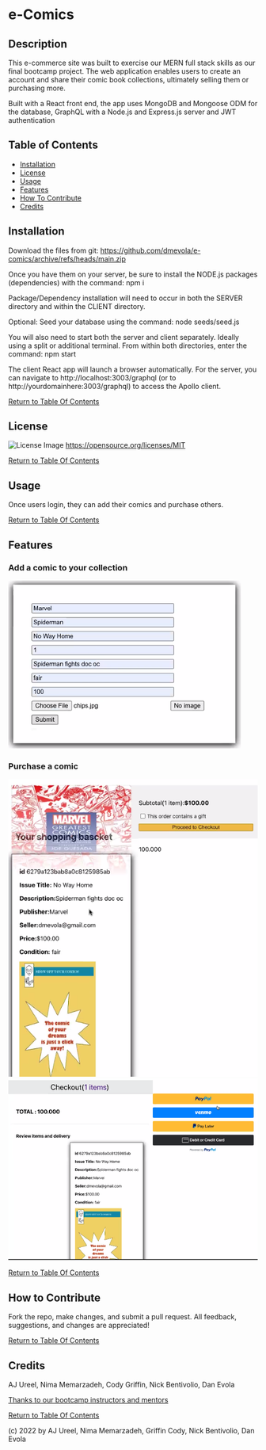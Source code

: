 # e-Comics

## Description

This e-commerce site was built to exercise our MERN full stack skills as our final bootcamp project.  The web application enables users to create an account and share their comic book collections, ultimately selling them or purchasing more.

Built with a React front end, the app uses MongoDB and Mongoose ODM for the database, GraphQL with a Node.js and Express.js server and JWT authentication

## Table of Contents

- [Installation](#installation)
- [License](#license)
- [Usage](#usage)
- [Features](#features)
- [How To Contribute](#how-to-contribute)
- [Credits](#credits)

## Installation

Download the files from git: https://github.com/dmevola/e-comics/archive/refs/heads/main.zip

Once you have them on your server, be sure to install the NODE.js packages (dependencies) with the command: npm i

Package/Dependency installation will need to occur in both the SERVER directory and within the CLIENT directory.

Optional: Seed your database using the command: node seeds/seed.js

You will also need to start both the server and client separately.  Ideally using a split or additional terminal.  From within both directories, enter the command: npm start

The client React app will launch a browser automatically.  For the server, you can navigate to http://localhost:3003/graphql (or to http://yourdomainhere:3003/graphql) to access the Apollo client.


[Return to Table Of Contents](#table-of-contents)

## License

![License Image](https://img.shields.io/badge/license-MIT-green) https://opensource.org/licenses/MIT

[Return to Table Of Contents](#table-of-contents)

## Usage

Once users login, they can add their comics and purchase others.

[Return to Table Of Contents](#table-of-contents)


## Features

### Add a comic to your collection

![feature screenshot](/assets/images/add%20item.png)

### Purchase a comic

![feature screenshot](/assets/images/basket.png)
![feature screenshot](/assets/images/Paypal.png)

[Return to Table Of Contents](#table-of-contents)


## How to Contribute

Fork the repo, make changes, and submit a pull request.  All feedback, suggestions, and changes are appreciated!

[Return to Table Of Contents](#table-of-contents)


## Credits
AJ Ureel, Nima Memarzadeh, Cody Griffin, Nick Bentivolio, Dan Evola

[Thanks to our bootcamp instructors and mentors](https://bootcamp.msu.edu/coding/landing/?s=Google-Brand_RFull_&pkw=%2Bmsu%20%2Bdeveloper%20%2Bbootcamp&pcrid=534009557673&pmt=b&utm_source=google&utm_medium=cpc&utm_campaign=GGL%7CMICHIGAN-STATE-UNIVERSITY%7CSEM%7CCODING%7C-%7COFL%7C_RFull_%7CALL%7CBRD%7CBMM%7CEmployment%7CBootcamp&utm_term=%2Bmsu%20%2Bdeveloper%20%2Bbootcamp&s=google&k=%2Bmsu%20%2Bdeveloper%20%2Bbootcamp&utm_adgroupid=116234539132&utm_locationphysicalms=9016883&utm_matchtype=b&utm_network=g&utm_device=c&utm_content=534009557673&utm_placement=&gclid=CjwKCAjw9-KTBhBcEiwAr19ig-Xc-FH7H0xxfG5dMim4bFNlZk7c3FgftPUDGfGQpnz2SMqqbwYf7hoCOKMQAvD_BwE&gclsrc=aw.ds)

[Return to Table Of Contents](#table-of-contents)


(c) 2022 by AJ Ureel, Nima Memarzadeh, Griffin Cody, Nick Bentivolio, Dan Evola
